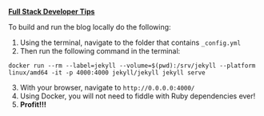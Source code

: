 **[Full Stack Developer Tips](https://jaeyow.github.io/fullstack-developer/)**

To build and run the blog locally do the following:
1. Using the terminal, navigate to the folder that contains `_config.yml`
2. Then run the following command in the terminal:
```
docker run --rm --label=jekyll --volume=$(pwd):/srv/jekyll --platform linux/amd64 -it -p 4000:4000 jekyll/jekyll jekyll serve
```
3. With your browser, navigate to `http://0.0.0.0:4000/`
4. Using Docker, you will not need to fiddle with Ruby dependencies ever!
5. **Profit!!!**
